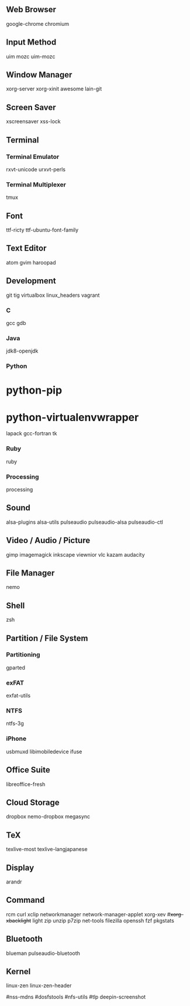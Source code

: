 ## Web Browser
google-chrome
chromium

## Input Method
uim
mozc
uim-mozc

## Window Manager
xorg-server
xorg-xinit
awesome
lain-git

## Screen Saver
xscreensaver
xss-lock

## Terminal
### Terminal Emulator
rxvt-unicode
urxvt-perls
### Terminal Multiplexer
tmux

## Font
ttf-ricty
ttf-ubuntu-font-family

## Text Editor
atom
gvim
haroopad

## Development
git
tig
virtualbox
linux_headers
vagrant

### C
gcc
gdb

### Java
jdk8-openjdk

### Python
# python-pip
# python-virtualenvwrapper
lapack
gcc-fortran
tk

### Ruby
ruby

### Processing
processing

## Sound
alsa-plugins
alsa-utils
pulseaudio
pulseaudio-alsa
pulseaudio-ctl

## Video / Audio / Picture
gimp
imagemagick
inkscape
viewnior
vlc
kazam
audacity

## File Manager
nemo

## Shell
zsh

## Partition / File System
### Partitioning
gparted

### exFAT
exfat-utils

### NTFS
ntfs-3g

### iPhone
usbmuxd
libimobiledevice
ifuse

## Office Suite
libreoffice-fresh

## Cloud Storage
dropbox
nemo-dropbox
megasync

## TeX
texlive-most
texlive-langjapanese

## Display
arandr

## Command
rcm
curl
xclip
networkmanager
network-manager-applet
xorg-xev
#~~xorg-xbacklight~~
light
zip
unzip
p7zip
net-tools
filezilla
openssh
fzf
pkgstats

## Bluetooth
blueman
pulseaudio-bluetooth

## Kernel
linux-zen
linux-zen-header

#nss-mdns
#dosfstools
#nfs-utils
#tlp
deepin-screenshot
